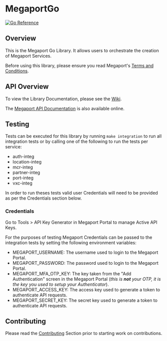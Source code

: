# MegaportGo
[![Go Reference](https://pkg.go.dev/badge/github.com/megaport/megaportgo.svg)](https://pkg.go.dev/github.com/megaport/megaportgo)

## Overview

This is the Megaport Go Library. It allows users to orchestrate the creation of Megaport Services.

Before using this library, please ensure you read Megaport's [Terms and Conditions](https://www.megaport.com/legal/global-services-agreement/).

## API Overview
To view the Library Documentation, please see the [Wiki](../../wiki).

The [Megaport API Documentation](https://dev.megaport.com/) is also available online.

## Testing

Tests can be executed for this library by running `make integration` to run all integration tests or by calling one of the following to run the tests per service:

* auth-integ
* location-integ
* mcr-integ
* partner-integ
* port-integ
* vxc-integ

In order to run theses tests valid user Credentials will need to be provided as per the Credentials section below.

### Credentials
Go to Tools > API Key Generator in Megaport Portal to manage Active API Keys.

For the purposes of testing Megaport Credentials can be passed to the integration tests by setting the following environment variables:
* MEGAPORT_USERNAME: The username used to login to the Megaport Portal.
* MEGAPORT_PASSWORD: The password used to login to the Megaport Portal.
* MEGAPORT_MFA_OTP_KEY: The key taken from the "Add Authentication" screen in the Megaport Portal (_this is __not__ your OTP, it is the key you used to setup your Authenticator_).
* MEGAPORT_ACCESS_KEY: The access key used to generate a token to authenticate API requests.
* MEGAPORT_SECRET_KEY: The secret key used to generate a token to authenticate API requests.

## Contributing
Please read the [Contributing](../../wiki/Contributing) Section prior to starting work on contributions.
